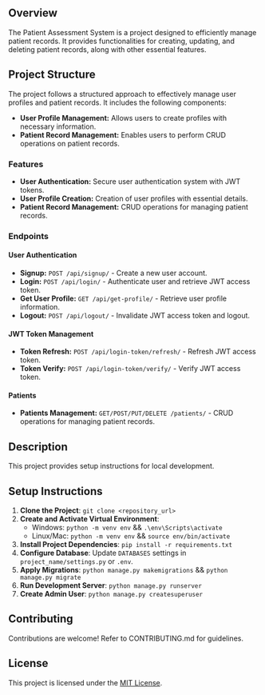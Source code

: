 ## Overview
The Patient Assessment System is a project designed to efficiently manage patient records. It provides functionalities for creating, updating, and deleting patient records, along with other essential features.

## Project Structure
The project follows a structured approach to effectively manage user profiles and patient records. It includes the following components:

- **User Profile Management:** Allows users to create profiles with necessary information.
- **Patient Record Management:** Enables users to perform CRUD operations on patient records.

### Features
- **User Authentication:** Secure user authentication system with JWT tokens.
- **User Profile Creation:** Creation of user profiles with essential details.
- **Patient Record Management:** CRUD operations for managing patient records.

### Endpoints
#### User Authentication
- **Signup:** `POST /api/signup/` - Create a new user account.
- **Login:** `POST /api/login/` - Authenticate user and retrieve JWT access token.
- **Get User Profile:** `GET /api/get-profile/` - Retrieve user profile information.
- **Logout:** `POST /api/logout/` - Invalidate JWT access token and logout.

#### JWT Token Management
- **Token Refresh:** `POST /api/login-token/refresh/` - Refresh JWT access token.
- **Token Verify:** `POST /api/login-token/verify/` - Verify JWT access token.

#### Patients
- **Patients Management:** `GET/POST/PUT/DELETE /patients/` - CRUD operations for managing patient records.

## Description
This project provides setup instructions for local development.

## Setup Instructions
1. **Clone the Project**: `git clone <repository_url>`
2. **Create and Activate Virtual Environment**:
    - Windows: `python -m venv env` && `.\env\Scripts\activate`
    - Linux/Mac: `python -m venv env` && `source env/bin/activate`
3. **Install Project Dependencies**: `pip install -r requirements.txt`
4. **Configure Database**: Update `DATABASES` settings in `project_name/settings.py` or `.env`.
5. **Apply Migrations**: `python manage.py makemigrations` && `python manage.py migrate`
6. **Run Development Server**: `python manage.py runserver`
7. **Create Admin User**: `python manage.py createsuperuser`

## Contributing
Contributions are welcome! Refer to CONTRIBUTING.md for guidelines.

## License
This project is licensed under the [MIT License](link-to-license).
